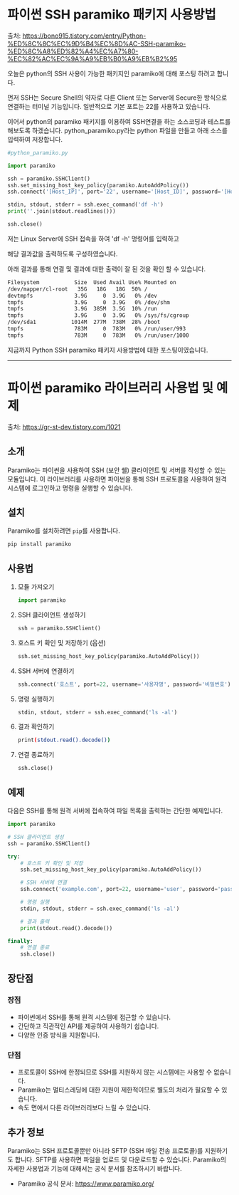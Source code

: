 # 파이썬 SSH paramiko 패키지 사용방법

출처: https://bono915.tistory.com/entry/Python-%ED%8C%8C%EC%9D%B4%EC%8D%AC-SSH-paramiko-%ED%8C%A8%ED%82%A4%EC%A7%80-%EC%82%AC%EC%9A%A9%EB%B0%A9%EB%B2%95

오늘은 python의 SSH 사용이 가능한 패키지인 paramiko에 대해 포스팅 하려고 합니다.


먼저 SSH는 Secure Shell의 약자로 다른 Client 또는 Server에 Secure한 방식으로 연결하는
터미널 기능입니다. 일반적으로 기본 포트는 22를 사용하고 있습니다.

이어서 python의 paramiko 패키지를 이용하여 SSH연결을 하는 소스코딩과 테스트를 해보도록 하겠습니다.
python_paramiko.py라는 python 파일을 만들고 아래 소스를 입력하여 저장합니다. 

``` py
#python_paramiko.py

import paramiko

ssh = paramiko.SSHClient()
ssh.set_missing_host_key_policy(paramiko.AutoAddPolicy())
ssh.connect('[Host_IP]', port='22', username='[Host_ID]', password='[Host_Password]')

stdin, stdout, stderr = ssh.exec_command('df -h')
print(''.join(stdout.readlines()))

ssh.close()
```

 

저는 Linux Server에 SSH 접속을 하여 'df -h' 명령어를 입력하고

해당 결과값을 출력하도록 구성하였습니다. 

아래 결과를 통해 연결 및 결과에 대한 출력이 잘 된 것을 확인 할 수 있습니다.

``` bash
Filesystem           Size  Used Avail Use% Mounted on
/dev/mapper/cl-root   35G   18G   18G  50% /
devtmpfs             3.9G     0  3.9G   0% /dev
tmpfs                3.9G     0  3.9G   0% /dev/shm
tmpfs                3.9G  385M  3.5G  10% /run
tmpfs                3.9G     0  3.9G   0% /sys/fs/cgroup
/dev/sda1           1014M  277M  738M  28% /boot
tmpfs                783M     0  783M   0% /run/user/993
tmpfs                783M     0  783M   0% /run/user/1000
```

지금까지 Python SSH paramiko 패키지 사용방법에 대한 포스팅이였습니다.





---

# 파이썬 paramiko 라이브러리 사용법 및 예제

출처: https://gr-st-dev.tistory.com/1021

## 소개

Paramiko는 파이썬을 사용하여 SSH (보안 쉘) 클라이언트 및 서버를 작성할 수 있는 모듈입니다. 이 라이브러리를 사용하면 파이썬을 통해 SSH 프로토콜을 사용하여 원격 시스템에 로그인하고 명령을 실행할 수 있습니다.

## 설치

Paramiko를 설치하려면 `pip`를 사용합니다.

``` bash
pip install paramiko
```

## 사용법

1. 모듈 가져오기

   ``` py
   import paramiko
   ```

   

2. SSH 클라이언트 생성하기

   ``` py
   ssh = paramiko.SSHClient()
   ```

   

3. 호스트 키 확인 및 저장하기 (옵션)

   ``` py
   ssh.set_missing_host_key_policy(paramiko.AutoAddPolicy())
   ```

   

4. SSH 서버에 연결하기

   ``` py
   ssh.connect('호스트', port=22, username='사용자명', password='비밀번호')
   ```

   

5. 명령 실행하기

   ``` py
   stdin, stdout, stderr = ssh.exec_command('ls -al')
   ```

   

6. 결과 확인하기

   ``` sh
   print(stdout.read().decode())
   ```

   

7. 연결 종료하기

   ``` py
   ssh.close()
   ```

   

## 예제

다음은 SSH를 통해 원격 서버에 접속하여 파일 목록을 출력하는 간단한 예제입니다.

``` py
import paramiko

# SSH 클라이언트 생성
ssh = paramiko.SSHClient()

try:
    # 호스트 키 확인 및 저장
    ssh.set_missing_host_key_policy(paramiko.AutoAddPolicy())

    # SSH 서버에 연결
    ssh.connect('example.com', port=22, username='user', password='password')

    # 명령 실행
    stdin, stdout, stderr = ssh.exec_command('ls -al')

    # 결과 출력
    print(stdout.read().decode())

finally:
    # 연결 종료
    ssh.close()
```



## 장단점

### 장점

- 파이썬에서 SSH를 통해 원격 시스템에 접근할 수 있습니다.
- 간단하고 직관적인 API를 제공하여 사용하기 쉽습니다.
- 다양한 인증 방식을 지원합니다.

### 단점

- 프로토콜이 SSH에 한정되므로 SSH를 지원하지 않는 시스템에는 사용할 수 없습니다.
- Paramiko는 멀티스레딩에 대한 지원이 제한적이므로 별도의 처리가 필요할 수 있습니다.
- 속도 면에서 다른 라이브러리보다 느릴 수 있습니다.

## 추가 정보

Paramiko는 SSH 프로토콜뿐만 아니라 SFTP (SSH 파일 전송 프로토콜)를 지원하기도 합니다. SFTP를 사용하면 파일을 업로드 및 다운로드할 수 있습니다. Paramiko의 자세한 사용법과 기능에 대해서는 공식 문서를 참조하시기 바랍니다.

- Paramiko 공식 문서: https://www.paramiko.org/



